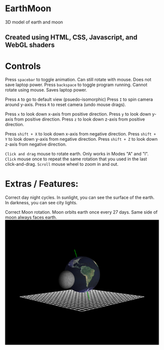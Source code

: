 # EarthMoon
3D model of earth and moon
## Created using HTML, CSS, Javascript, and WebGL shaders


# Controls

Press `spacebar` to toggle animation. Can still rotate with mouse. Does not save laptop power. 
Press `backspace` to toggle program running. Cannot rotate using mouse.  Saves laptop power. 

Press `A` to go to default view (psuedo-isomorphic)
Press `I` to spin camera around y-axis. 
Press `R` to reset camera (undo mouse drags).

Press `x` to look down x-axis from positive direction. 
Press `y` to look down y-axis from positive direction. 
Press `z` to look down z-axis from positive direction. 

Press `shift + X` to look down x-axis from negative direction. 
Press `shift + Y` to look down y-axis from negative direction.
Press `shift + Z` to look down z-axis from negative direction.

`Click and drag` mouse to rotate earth. Only works in Modes "A" and "I". 
`Click` mouse once to repeat the same rotation that you used in the last click-and-drag. 
`Scroll` mouse wheel to zoom in and out. 
 
# Extras / Features: 

Correct day night cycles. 
In sunlight, you can see the surface of the earth.  
In darkness, you can see city lights. 

Correct Moon rotation. Moon orbits earth once every 27 days. Same side of moon always faces earth. 
<br/>
![alt text](https://github.com/Deedsogado/EarthMoon/blob/master/Sample.png "picture of moon near earth. ")